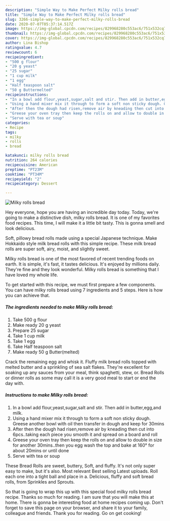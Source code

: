 ```yaml
---
description: "Simple Way to Make Perfect Milky rolls bread"
title: "Simple Way to Make Perfect Milky rolls bread"
slug: 3266-simple-way-to-make-perfect-milky-rolls-bread
date: 2020-07-07T05:37:14.517Z
image: https://img-global.cpcdn.com/recipes/829968280c553ac6/751x532cq70/milky-rolls-bread-recipe-main-photo.jpg
thumbnail: https://img-global.cpcdn.com/recipes/829968280c553ac6/751x532cq70/milky-rolls-bread-recipe-main-photo.jpg
cover: https://img-global.cpcdn.com/recipes/829968280c553ac6/751x532cq70/milky-rolls-bread-recipe-main-photo.jpg
author: Lina Bishop
ratingvalue: 4.7
reviewcount: 6
recipeingredient:
- "500 g flour"
- "20 g yeast"
- "25 sugar"
- "1 cup milk"
- "1 egg"
- "Half teaspoon salt"
- "50 g Buttermelted"
recipeinstructions:
- "In a bowl add flour,yeast,sugar,salt and stir. Then add in butter,egg,and milk."
- "Using a hand mixer mix it through to form a soft non sticky dough. Greese another bowl with oil then transfer in dough and keep for 30mins"
- "After then the dough had risen,remove air by kneading then cut into 6pcs..taking each piece you smooth it and spread on a board and roll"
- "Greese your oven tray then keep the rolls on and allow to double in size for another 30mins..then you egg wash the top and bake at 160° for about 20mins or until done"
- "Serve with tea or soup"
categories:
- Recipe
tags:
- milky
- rolls
- bread

katakunci: milky rolls bread 
nutrition: 264 calories
recipecuisine: American
preptime: "PT23M"
cooktime: "PT34M"
recipeyield: "2"
recipecategory: Dessert

---
```



![Milky rolls bread](https://img-global.cpcdn.com/recipes/829968280c553ac6/751x532cq70/milky-rolls-bread-recipe-main-photo.jpg)

Hey everyone, hope you are having an incredible day today. Today, we're going to make a distinctive dish, milky rolls bread. It is one of my favorites food recipes. This time, I will make it a little bit tasty. This is gonna smell and look delicious.

Soft, pillowy bread rolls made using a special Japanese technique. Make Hokkaido style milk bread rolls with this simple recipe. These milk bread rolls are super soft, airy, moist, and slightly sweet.

Milky rolls bread is one of the most favored of recent trending foods on earth. It is simple, it's fast, it tastes delicious. It's enjoyed by millions daily. They're fine and they look wonderful. Milky rolls bread is something that I have loved my whole life.


To get started with this recipe, we must first prepare a few components. You can have milky rolls bread using 7 ingredients and 5 steps. Here is how you can achieve that.

<!--inarticleads1-->

##### The ingredients needed to make Milky rolls bread:

1. Take 500 g flour
1. Make ready 20 g yeast
1. Prepare 25 sugar
1. Take 1 cup milk
1. Take 1 egg
1. Take Half teaspoon salt
1. Make ready 50 g Butter(melted)


Crack the remaining egg and whisk it. Fluffy milk bread rolls topped with melted butter and a sprinkling of sea salt flakes. They&#39;re excellent for soaking up any sauces from your meal, think spaghetti, stew, or. Bread Rolls or dinner rolls as some may call it is a very good meal to start or end the day with. 

<!--inarticleads2-->

##### Instructions to make Milky rolls bread:

1. In a bowl add flour,yeast,sugar,salt and stir. Then add in butter,egg,and milk.
1. Using a hand mixer mix it through to form a soft non sticky dough. Greese another bowl with oil then transfer in dough and keep for 30mins
1. After then the dough had risen,remove air by kneading then cut into 6pcs..taking each piece you smooth it and spread on a board and roll
1. Greese your oven tray then keep the rolls on and allow to double in size for another 30mins..then you egg wash the top and bake at 160° for about 20mins or until done
1. Serve with tea or soup


These Bread Rolls are sweet, buttery, Soft, and fluffy. It&#39;s not only super easy to make, but it&#39;s also. Most relevant Best selling Latest uploads. Roll each one into a tight ball and place in a. Delicious, fluffy and soft bread rolls, from Sprinkles and Sprouts. 

So that is going to wrap this up with this special food milky rolls bread recipe. Thanks so much for reading. I am sure that you will make this at home. There is gonna be interesting food at home recipes coming up. Don't forget to save this page on your browser, and share it to your family, colleague and friends. Thank you for reading. Go on get cooking!
